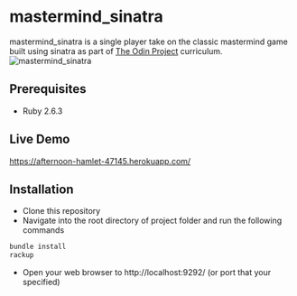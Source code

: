 # mastermind_sinatra

mastermind_sinatra is a single player take on the classic mastermind game built using sinatra as part of [The Odin Project](https://www.theodinproject.com/courses/ruby-on-rails/lessons/sinatra-basics) curriculum.
![mastermind_sinatra](https://user-images.githubusercontent.com/16472356/63658268-dd060500-c76e-11e9-84c1-63532377c801.png)

## Prerequisites
- Ruby 2.6.3

## Live Demo
https://afternoon-hamlet-47145.herokuapp.com/

## Installation

- Clone this repository
- Navigate into the root directory of project folder and run the following commands

```bash
bundle install
rackup
```
- Open your web browser to http://localhost:9292/ (or port that your specified)
